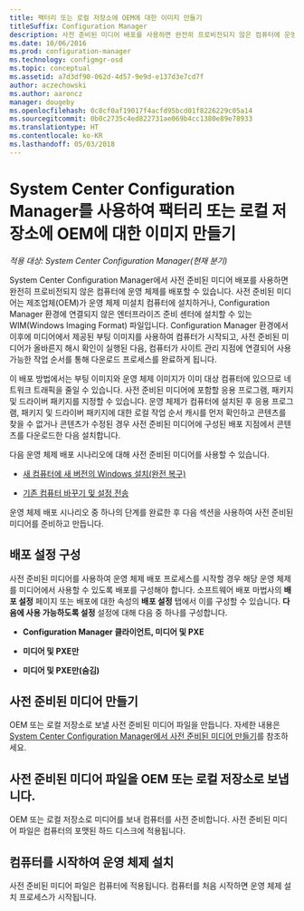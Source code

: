 ```yaml
---
title: 팩터리 또는 로컬 저장소에 OEM에 대한 이미지 만들기
titleSuffix: Configuration Manager
description: 사전 준비된 미디어 배포를 사용하면 완전히 프로비전되지 않은 컴퓨터에 운영 체제를 배포하는 동안 네트워크 트래픽을 줄일 수 있습니다.
ms.date: 10/06/2016
ms.prod: configuration-manager
ms.technology: configmgr-osd
ms.topic: conceptual
ms.assetid: a7d3df90-062d-4d57-9e9d-e137d3e7cd7f
author: aczechowski
ms.author: aaroncz
manager: dougeby
ms.openlocfilehash: 0c8cf0af19017f4acfd95bcd01f8226229c05a14
ms.sourcegitcommit: 0b0c2735c4ed822731ae069b4cc1380e89e78933
ms.translationtype: HT
ms.contentlocale: ko-KR
ms.lasthandoff: 05/03/2018
---
```

# <a name="create-an-image-for-an-oem-in-factory-or-a-local-depot-with-system-center-configuration-manager"></a>System Center Configuration Manager를 사용하여 팩터리 또는 로컬 저장소에 OEM에 대한 이미지 만들기

*적용 대상: System Center Configuration Manager(현재 분기)*

System Center Configuration Manager에서 사전 준비된 미디어 배포를 사용하면 완전히 프로비전되지 않은 컴퓨터에 운영 체제를 배포할 수 있습니다. 사전 준비된 미디어는 제조업체(OEM)가 운영 체제 미설치 컴퓨터에 설치하거나, Configuration Manager 환경에 연결되지 않은 엔터프라이즈 준비 센터에 설치할 수 있는 WIM(Windows Imaging Format) 파일입니다. Configuration Manager 환경에서 이후에 미디어에서 제공된 부팅 이미지를 사용하여 컴퓨터가 시작되고, 사전 준비된 미디어가 올바른지 해시 확인이 실행된 다음, 컴퓨터가 사이트 관리 지점에 연결되어 사용 가능한 작업 순서를 통해 다운로드 프로세스를 완료하게 됩니다.


이 배포 방법에서는 부팅 이미지와 운영 체제 이미지가 이미 대상 컴퓨터에 있으므로 네트워크 트래픽을 줄일 수 있습니다. 사전 준비된 미디어에 포함할 응용 프로그램, 패키지 및 드라이버 패키지를 지정할 수 있습니다. 운영 체제가 컴퓨터에 설치된 후 응용 프로그램, 패키지 및 드라이버 패키지에 대한 로컬 작업 순서 캐시를 먼저 확인하고 콘텐츠를 찾을 수 없거나 콘텐츠가 수정된 경우 사전 준비된 미디어에 구성된 배포 지점에서 콘텐츠를 다운로드한 다음 설치합니다.  

 다음 운영 체제 배포 시나리오에 대해 사전 준비된 미디어를 사용할 수 있습니다.  

-   [새 컴퓨터에 새 버전의 Windows 설치(완전 복구)](install-new-windows-version-new-computer-bare-metal.md)  

-   [기존 컴퓨터 바꾸기 및 설정 전송](replace-an-existing-computer-and-transfer-settings.md)  

 운영 체제 배포 시나리오 중 하나의 단계를 완료한 후 다음 섹션을 사용하여 사전 준비된 미디어를 준비하고 만듭니다.  

## <a name="configure-deployment-settings"></a>배포 설정 구성  
 사전 준비된 미디어를 사용하여 운영 체제 배포 프로세스를 시작할 경우 해당 운영 체제를 미디어에서 사용할 수 있도록 배포를 구성해야 합니다. 소프트웨어 배포 마법사의 **배포 설정** 페이지 또는 배포에 대한 속성의 **배포 설정** 탭에서 이를 구성할 수 있습니다.  **다음에 사용 가능하도록 설정** 설정에 대해 다음 중 하나를 구성합니다.  

-   **Configuration Manager 클라이언트, 미디어 및 PXE**  

-   **미디어 및 PXE만**  

-   **미디어 및 PXE만(숨김)**  

## <a name="create-the-prestaged-media"></a>사전 준비된 미디어 만들기  
 OEM 또는 로컬 저장소로 보낼 사전 준비된 미디어 파일을 만듭니다. 자세한 내용은 [System Center Configuration Manager에서 사전 준비된 미디어 만들기](create-prestaged-media.md)를 참조하세요.  

## <a name="send-the-prestaged-media-file-to-the-oem-or-local-depot"></a>사전 준비된 미디어 파일을 OEM 또는 로컬 저장소로 보냅니다.  
 OEM 또는 로컬 저장소로 미디어를 보내 컴퓨터를 사전 준비합니다. 사전 준비된 미디어 파일은 컴퓨터의 포맷된 하드 디스크에 적용됩니다.  

## <a name="start-the-computer-to-install-the-operating-system"></a>컴퓨터를 시작하여 운영 체제 설치  
 사전 준비된 미디어 파일은 컴퓨터에 적용됩니다. 컴퓨터를 처음 시작하면 운영 체제 설치 프로세스가 시작됩니다.  
